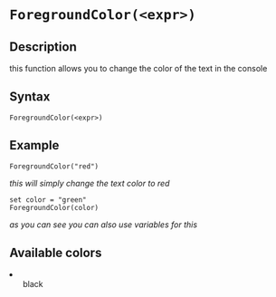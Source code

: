 # `ForegroundColor(<expr>)`

## Description
this function allows you to change the color of the text in the console

## Syntax

```plaintext
ForegroundColor(<expr>)
```

## Example

```plaintext
ForegroundColor("red")
```

*this will simply change the text color to red*

```plaintext
set color = "green"
ForegroundColor(color)
```

*as you can see you can also use variables for this*

## Available colors

<li>
<ol>black</ol>
</li>